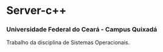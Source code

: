 # Server-c++
<b><h3>Universidade Federal do Ceará - Campus Quixadá</h3></b>
Trabalho da disciplina de Sistemas Operacionais.
